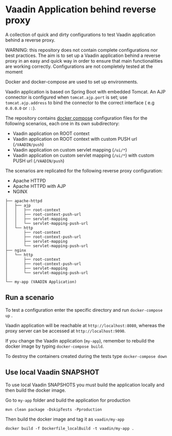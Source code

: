 # Vaadin Application behind reverse proxy

A collection of quick and dirty configurations to test Vaadin application behind
a reverse proxy.

WARNING: this repository does not contain complete configurations nor best practices.
The aim is to set up a Vaadin application behind a reverse proxy in an easy and quick way in order to ensure that main functionalities are working correctly. 
Configurations are not completely tested at the moment

Docker and docker-compose are used to set up environments.

Vaadin application is based on Spring Boot with embedded Tomcat.
An AJP connector is configured when `tomcat.ajp.port` is set;
use `tomcat.ajp.address` to bind the connector to the correct interface (
e.g `0.0.0.0` or `::`).

The repository
contains [docker compose](https://docs.docker.com/compose/reference/)
configuration files for the following scenarios, each one in its own
subdirectory:

* Vaadin application on ROOT context
* Vaadin application on ROOT context with custom PUSH url (`/VAADIN/push`)
* Vaadin application on custom servlet mapping (`/ui/*`)
* Vaadin application on custom servlet mapping (`/ui/*`) with custom PUSH
  url (`/VAADIN/push`)

The scenarios are replicated for the following reverse proxy configuration:

* Apache HTTPD
* Apache HTTPD with AJP
* NGINX

```
├── apache-httpd
│   ├── ajp
│   │   ├── root-context
│   │   ├── root-context-push-url
│   │   ├── servlet-mapping
│   │   └── servlet-mapping-push-url
│   └── http
│       ├── root-context
│       ├── root-context-push-url
│       ├── servlet-mapping
│       └── servlet-mapping-push-url
├── nginx
│   └── http
│       ├── root-context
│       ├── root-context-push-url
│       ├── servlet-mapping
│       └── servlet-mapping-push-url
│
└── my-app (VAADIN Application)
```

## Run a scenario

To test a configuration enter the specific directory and run `docker-compose up`
.

Vaadin application will be reachable at `http://localhost:8080`, whereas the
proxy server can be accessed at `http://localhost:9090`.

If you change the Vaadin application (`my-app`), remember to rebuild the docker
image by typing `docker-compose build`.

To destroy the containers created during the tests type `docker-compose down`

## Use local Vaadin SNAPSHOT

To use local Vaadin SNAPSHOTS you must build the application locally and then
build the docker image.

Go to `my-app` folder and build the application for production

```
mvn clean package -DskipTests -Pproduction 
```

Then build the docker image and tag it as `vaadin/my-app`

```
docker build -f Dockerfile_localBuild -t vaadin/my-app .
```
